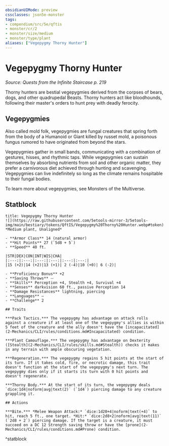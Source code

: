 ```yaml
---
obsidianUIMode: preview
cssclasses: json5e-monster
tags:
- compendium/src/5e/qftis
- monster/cr/2
- monster/size/medium
- monster/type/plant
aliases: ["Vegepygmy Thorny Hunter"]
---
```

# Vegepygmy Thorny Hunter
*Source: Quests from the Infinite Staircase p. 219*  

Thorny hunters are bestial vegepygmies derived from the corpses of bears, dogs, and other quadrupedal Beasts. Thorny hunters act like bloodhounds, following their master's orders to hunt prey with deadly ferocity.

## Vegepygmies

Also called mold folk, vegepygmies are fungal creatures that spring forth from the body of a Humanoid or Giant killed by russet mold, a poisonous fungus rumored to have originated from beyond the stars.

Vegepygmies gather in small bands, communicating with a combination of gestures, hisses, and rhythmic taps. While vegepygmies can sustain themselves by absorbing nutrients from soil and other organic matter, they prefer a carnivorous diet achieved through hunting and scavenging. Vegepygmies can live indefinitely so long as the climate remains hospitable to their fungal bodies.

To learn more about vegepygmies, see Monsters of the Multiverse.

## Statblock

```ad-statblock
title: Vegepygmy Thorny Hunter
![](https://raw.githubusercontent.com/5etools-mirror-3/5etools-img/main/bestiary/tokens/QftIS/Vegepygmy%20Thorny%20Hunter.webp#token)
*Medium plant, Unaligned*

- **Armor Class** 14 (natural armor)
- **Hit Points** 27 (`5d8 + 5`)
- **Speed** 40 ft.

|STR|DEX|CON|INT|WIS|CHA|
|:---:|:---:|:---:|:---:|:---:|:---:|
|15 (+2)|14 (+2)|13 (+1)| 2 (-4)|10 (+0)| 6 (-2)|

- **Proficiency Bonus** +2
- **Saving Throws** ⏤
- **Skills** Perception +4, Stealth +4, Survival +4
- **Senses** darkvision 60 ft., passive Perception 14
- **Damage Resistances** lightning, piercing
- **Languages** —
- **Challenge** 2

## Traits

***Pack Tactics.*** The vegepygmy has advantage on attack rolls against a creature if at least one of the vegepygmy's allies is within 5 feet of the creature and the ally doesn't have the [incapacitated](2-Mechanics/CLI/rules/conditions.md#Incapacitated) condition.

***Plant Camouflage.*** The vegepygmy has advantage on Dexterity ([Stealth](2-Mechanics/CLI/rules/skills.md#Stealth)) checks it makes in any terrain with ample obscuring vegetation.

***Regeneration.*** The vegepygmy regains 5 hit points at the start of its turn. If it takes cold, fire, or necrotic damage, this trait doesn't function at the start of the vegepygmy's next turn. The vegepygmy dies only if it starts its turn with 0 hit points and doesn't regenerate.

***Thorny Body.*** At the start of its turn, the vegepygmy deals `dice:1d4|noform|avg|text(2)` (`1d4`) piercing damage to any creature grappling it.

## Actions

***Bite.*** *Melee Weapon Attack:* `dice:1d20+4|noform|text(+4)` to hit, reach 5 ft., one target. *Hit:* `dice:2d8+2|noform|avg|text(11)` (`2d8 + 2`) piercing damage. If the target is a creature, it must succeed on a DC 12 Strength saving throw or have the [prone](2-Mechanics/CLI/rules/conditions.md#Prone) condition.
```
^statblock